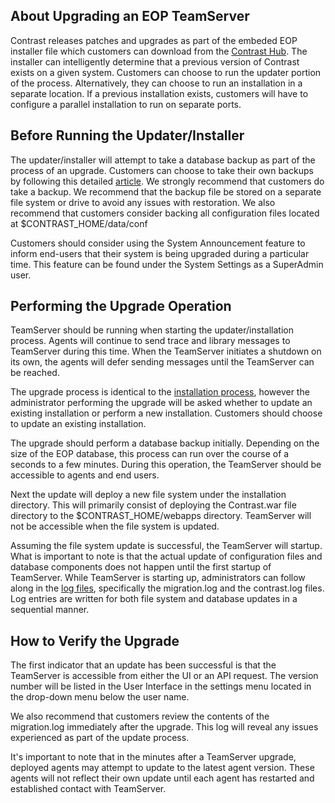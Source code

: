<!--
title: "Upgrading EOP TeamServer"
description: "Instructions for updating an EOP TeamServer with a new version."
-->

## About Upgrading an EOP TeamServer
Contrast releases patches and upgrades as part of the embeded EOP installer file which customers can download from the [Contrast Hub](https://hub.contrastsecurity.com). The installer can intelligently determine that a previous version of Contrast exists on a given system. Customers can choose to run the updater portion of the process. Alternatively, they can choose to run an installation in a separate location. If a previous installation exists, customers will have to configure a parallel installation to run on separate ports.

## Before Running the Updater/Installer
The updater/installer will attempt to take a database backup as part of the process of an upgrade. Customers can choose to take their own backups by following this detailed [article](https://docs.contrastsecurity.com/admin_tsconfig.html#backup). We strongly recommend that customers do take a backup. We recommend that the backup file be stored on a separate file system or drive to avoid any issues with restoration. We also recommend that customers consider backing all configuration files located at $CONTRAST_HOME/data/conf

Customers should consider using the System Announcement feature to inform end-users that their system is being upgraded during a particular time. This feature can be found under the System Settings as a SuperAdmin user. 

## Performing the Upgrade Operation
TeamServer should be running when starting the updater/installation process. Agents will continue to send trace and library messages to TeamServer during this time. When the TeamServer initiates a shutdown on its own, the agents will defer sending messages until the TeamServer can be reached.

The upgrade process is identical to the [installation process](https://docs.contrastsecurity.com/admin_tsinstall.html#install), however the administrator performing the upgrade will be asked whether to update an existing installation or perform a new installation. Customers should choose to update an existing installation. 

The upgrade should perform a database backup initially. Depending on the size of the EOP database, this process can run over the course of a seconds to a few minutes. During this operation, the TeamServer should be accessible to agents and end users. 

Next the update will deploy a new file system under the installation directory. This will primarily consist of deploying the Contrast.war file directory to the $CONTRAST_HOME/webapps directory. TeamServer will not be accessible when the file system is updated.

Assuming the file system update is successful, the TeamServer will startup. What is important to note is that the actual update of configuration files and database components does not happen until the first startup of TeamServer. While TeamServer is starting up, administrators can follow along in the [log files](https://docs.contrastsecurity.com/admin_tsconfig.html#log), specifically the migration.log and the contrast.log files. Log entries are written for both file system and database updates in a sequential manner.

## How to Verify the Upgrade
The first indicator that an update has been successful is that the TeamServer is accessible from either the UI or an API request. The version number will be listed in the User Interface in the settings menu located in the drop-down menu below the user name. 

We also recommend that customers review the contents of the migration.log immediately after the upgrade. This log will reveal any issues experienced as part of the update process.

It's important to note that in the minutes after a TeamServer upgrade, deployed agents may attempt to update to the latest agent version. These agents will not reflect their own update until each agent has restarted and established contact with TeamServer.


